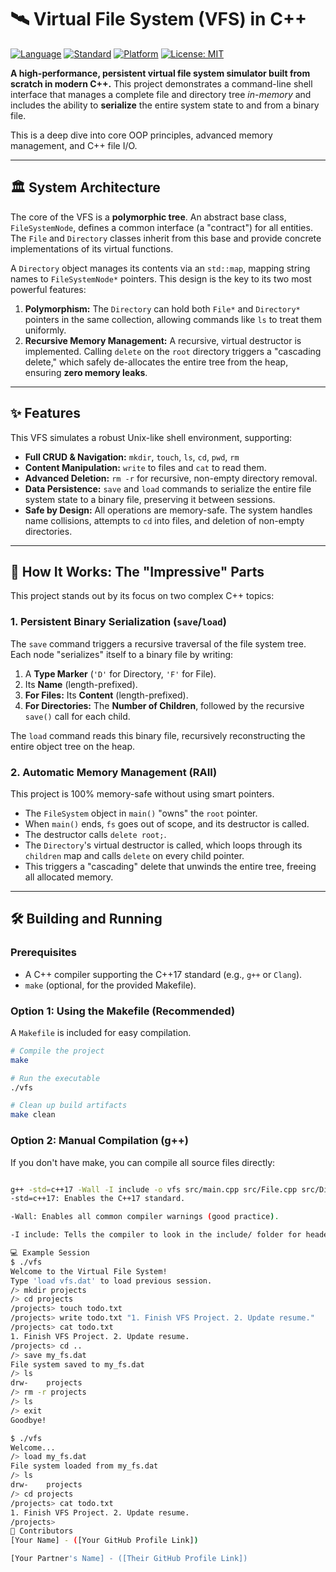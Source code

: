# 🛰️ Virtual File System (VFS) in C++

[![Language](https://img.shields.io/badge/Language-C%2B%2B-blue.svg)](https://isocpp.org/)
[![Standard](https://img.shields.io/badge/Standard-C%2B%2B17-blue.svg)](https://isocpp.org/std/the-standard)
[![Platform](https://img.shields.io/badge/Platform-Linux%20%7C%20macOS%20%7C%20Windows-lightgrey.svg)](https://isocpp.org/)
[![License: MIT](https://img.shields.io/badge/License-MIT-yellow.svg)](https://opensource.org/licenses/MIT)

**A high-performance, persistent virtual file system simulator built from scratch in modern C++.** This project demonstrates a command-line shell interface that manages a complete file and directory tree *in-memory* and includes the ability to **serialize** the entire system state to and from a binary file.

This is a deep dive into core OOP principles, advanced memory management, and C++ file I/O.

---

## 🏛️ System Architecture

The core of the VFS is a **polymorphic tree**. An abstract base class, `FileSystemNode`, defines a common interface (a "contract") for all entities. The `File` and `Directory` classes inherit from this base and provide concrete implementations of its virtual functions.

A `Directory` object manages its contents via an `std::map`, mapping string names to `FileSystemNode*` pointers. This design is the key to its two most powerful features:

1.  **Polymorphism:** The `Directory` can hold both `File*` and `Directory*` pointers in the same collection, allowing commands like `ls` to treat them uniformly.
2.  **Recursive Memory Management:** A recursive, virtual destructor is implemented. Calling `delete` on the `root` directory triggers a "cascading delete," which safely de-allocates the entire tree from the heap, ensuring **zero memory leaks**.



---

## ✨ Features

This VFS simulates a robust Unix-like shell environment, supporting:

* **Full CRUD & Navigation:** `mkdir`, `touch`, `ls`, `cd`, `pwd`, `rm`
* **Content Manipulation:** `write` to files and `cat` to read them.
* **Advanced Deletion:** `rm -r` for recursive, non-empty directory removal.
* **Data Persistence:** `save` and `load` commands to serialize the entire file system state to a binary file, preserving it between sessions.
* **Safe by Design:** All operations are memory-safe. The system handles name collisions, attempts to `cd` into files, and deletion of non-empty directories.

---

## 🚀 How It Works: The "Impressive" Parts

This project stands out by its focus on two complex C++ topics:

### 1. Persistent Binary Serialization (`save`/`load`)
The `save` command triggers a recursive traversal of the file system tree. Each node "serializes" itself to a binary file by writing:
1.  A **Type Marker** (`'D'` for Directory, `'F'` for File).
2.  Its **Name** (length-prefixed).
3.  **For Files:** Its **Content** (length-prefixed).
4.  **For Directories:** The **Number of Children**, followed by the recursive `save()` call for each child.

The `load` command reads this binary file, recursively reconstructing the entire object tree on the heap.

### 2. Automatic Memory Management (RAII)
This project is 100% memory-safe without using smart pointers.
* The `FileSystem` object in `main()` "owns" the `root` pointer.
* When `main()` ends, `fs` goes out of scope, and its destructor is called.
* The destructor calls `delete root;`.
* The `Directory`'s virtual destructor is called, which loops through its `children` map and calls `delete` on every child pointer.
* This triggers a "cascading" delete that unwinds the entire tree, freeing all allocated memory.

---

## 🛠️ Building and Running

### Prerequisites

* A C++ compiler supporting the C++17 standard (e.g., `g++` or `Clang`).
* `make` (optional, for the provided Makefile).

### Option 1: Using the Makefile (Recommended)

A `Makefile` is included for easy compilation.

```bash
# Compile the project
make

# Run the executable
./vfs

# Clean up build artifacts
make clean

```
### Option 2: Manual Compilation (g++)

If you don't have make, you can compile all source files directly:


```bash

g++ -std=c++17 -Wall -I include -o vfs src/main.cpp src/File.cpp src/Directory.cpp src/FileSystem.cpp
-std=c++17: Enables the C++17 standard.

-Wall: Enables all common compiler warnings (good practice).

-I include: Tells the compiler to look in the include/ folder for header files.

💻 Example Session
$ ./vfs
Welcome to the Virtual File System!
Type 'load vfs.dat' to load previous session.
/> mkdir projects
/> cd projects
/projects> touch todo.txt
/projects> write todo.txt "1. Finish VFS Project. 2. Update resume."
/projects> cat todo.txt
1. Finish VFS Project. 2. Update resume.
/projects> cd ..
/> save my_fs.dat
File system saved to my_fs.dat
/> ls
drw-    projects
/> rm -r projects
/> ls
/> exit
Goodbye!

$ ./vfs
Welcome...
/> load my_fs.dat
File system loaded from my_fs.dat
/> ls
drw-    projects
/> cd projects
/projects> cat todo.txt
1. Finish VFS Project. 2. Update resume.
/projects>
👥 Contributors
[Your Name] - ([Your GitHub Profile Link])

[Your Partner's Name] - ([Their GitHub Profile Link])